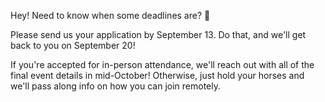 Hey! Need to know when some deadlines are? 📅

Please send us your application by September 13. Do that, and we'll get back to you on September 20!

If you're accepted for in-person attendance, we'll reach out with all of the final event details in mid-October! Otherwise, just hold your horses and we'll pass along info on how you can join remotely. 
